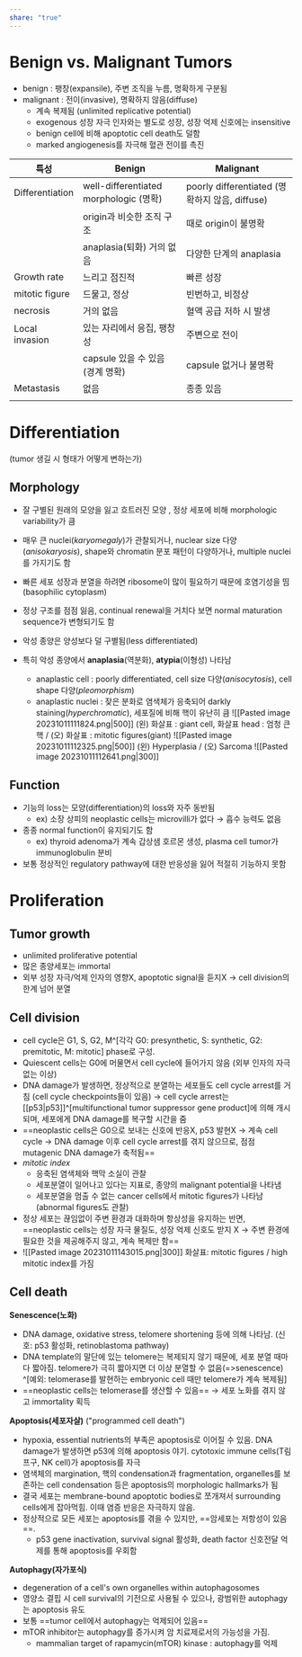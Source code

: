 ```yaml
---
share: "true"
---
```


# Benign vs. Malignant Tumors

- benign : 팽창(expansile), 주변 조직을 누름, 명확하게 구분됨
- malignant : 전이(invasive), 명확하지 않음(diffuse)
	- 계속 복제됨 (unlimited replicative potential)
	- exogenous 성장 자극 인자와는 별도로 성장, 성장 억제 신호에는 insensitive
	- benign cell에 비해 apoptotic cell death도 덜함
	- marked angiogenesis를 자극해 혈관 전이를 촉진


| 특성 | Benign | Malignant |
| ---- | ---- | ---- |
| Differentiation | well-differentiated morphologic (명확) | poorly differentiated (명확하지 않음, diffuse) |
|  | origin과 비슷한 조직 구조 | 때로 origin이 불명확 |
|  | anaplasia(퇴화) 거의 없음 | 다양한 단계의 anaplasia |
| Growth rate | 느리고 점진적 | 빠른 성장 |
| mitotic figure | 드물고, 정상 | 빈번하고, 비정상 |
| necrosis | 거의 없음 | 혈액 공급 저하 시 발생 |
| Local invasion | 있는 자리에서 응집, 팽창성 | 주변으로 전이 |
|  | capsule 있을 수 있음 (경계 명확) | capsule 없거나 불명확 |
| Metastasis | 없음 | 종종 있음 |
|  |  |  |

# Differentiation

(tumor 생길 시 형태가 어떻게 변하는가)

## Morphology

- 잘 구별된 원래의 모양을 잃고 흐트러진 모양 , 정상 세포에 비해 morphologic variability가 큼
- 매우 큰 nuclei(*karyomegaly*)가 관찰되거나, nuclear size 다양(*anisokaryosis*), shape와 chromatin 분포 패턴이 다양하거나, multiple nuclei를 가지기도 함
- 빠른 세포 성장과 분열을 하려면 ribosome이 많이 필요하기 때문에 호염기성을 띰(basophilic cytoplasm)
- 정상 구조를 점점 잃음, continual renewal을 거치다 보면 normal maturation sequence가 변형되기도 함

- 악성 종양은 양성보다 덜 구별됨(less differentiated)
- 특히 악성 종양에서 **anaplasia**(역분화), **atypia**(이형성) 나타남 
	- anaplastic cell : poorly differentiated, cell size 다양(*anisocytosis*), cell shape 다양(*pleomorphism*)
	- anaplastic nuclei : 잦은 분화로 염색체가 응축되어 darkly staining(*hyperchromatic*), 세포질에 비해 핵이 유난히 큼
![[Pasted image 20231011111824.png|500]]
(왼) 화살표 : giant cell, 화살표 head : 엄청 큰 핵 / (오) 화살표 : mitotic figures(giant)
![[Pasted image 20231011112325.png|500]]
(왼) Hyperplasia / (오) Sarcoma
![[Pasted image 20231011112641.png|300]]

## Function

- 기능의 loss는 모양(differentiation)의 loss와 자주 동반됨
	- ex) 소장 상피의 neoplastic cells는 microvilli가 없다 → 흡수 능력도 없음
- 종종 normal function이 유지되기도 함
	- ex) thyroid adenoma가 계속 갑상샘 호르몬 생성, plasma cell tumor가 immunoglobulin 분비
- 보통 정상적인 regulatory pathway에 대한 반응성을 잃어 적절히 기능하지 못함

# Proliferation

## Tumor growth

- unlimited proliferative potential
- 많은 종양세포는 immortal
- 외부 성장 자극/억제 인자의 영향X, apoptotic signal을 듣지X → cell division의 한계 넘어 분열

## Cell division

- cell cycle은 G1, S, G2, M^[각각 G0: presynthetic, S: synthetic, G2: premitotic, M: mitotic] phase로 구성.
- Quiescent cells는 G0에 머물면서 cell cycle에 들어가지 않음 (외부 인자의 자극 없는 이상)
- DNA damage가 발생하면, 정상적으로 분열하는 세포들도 cell cycle arrest를 거침 (cell cycle checkpoints들이 있음) → cell cycle arrest는 [[p53|p53]]^[multifunctional tumor suppressor gene product]에 의해 개시되며, 세포에게 DNA damage를 복구할 시간을 줌
- ==neoplastic cells은 G0으로 보내는 신호에 반응X, p53 발현X → 계속 cell cycle → DNA damage 이후 cell cycle arrest를 겪지 않으므로, 점점 mutagenic DNA damage가 축적됨==
-  *mitotic index* 
	- 응축된 염색체와 핵막 소실이 관찰
	- 세포분열이 일어나고 있다는 지표로, 종양의 malignant potential을 나타냄
	- 세포분열을 멈출 수 없는 cancer cells에서 mitotic figures가 나타남 (abnormal figures도 관찰)
- 정상 세포는 끊임없이 주변 환경과 대화하며 항상성을 유지하는 반면, ==neoplastic cells는 성장 자극 물질도, 성장 억제 신호도 받지 X → 주변 환경에 필요한 것을 제공해주지 않고, 계속 복제만 함==
- ![[Pasted image 20231011143015.png|300]]
	화살표: mitotic figures / high mitotic index를 가짐

## Cell death

**Senescence(노화)**
- DNA damage, oxidative stress, telomere shortening 등에 의해 나타남. (신호: p53 활성화, retinoblastoma pathway)
- DNA template의 말단에 있는 telomere는 복제되지 않기 때문에, 세포 분열 때마다 짧아짐. telomere가 극히 짧아지면 더 이상 분열할 수 없음(=>senescence) ^[예외: telomerase를 발현하는 embryonic cell 때만 telomere가 계속 복제됨]
- ==neoplastic cells는 telomerase를 생산할 수 있음== → 세포 노화를 겪지 않고 immortality 획득

**Apoptosis(세포자살)** ("programmed cell death")
- hypoxia, essential nutrients의 부족은 apoptosis로 이어질 수 있음. DNA damage가 발생하면 p53에 의해 apoptosis 야기. cytotoxic immune cells(T림프구, NK cell)가 apoptosis를 자극
- 염색체의 margination, 핵의 condensation과 fragmentation, organelles를 보존하는 cell condensation 등은 apoptosis의 morphologic hallmarks가 됨
- 결국 세포는 membrane-bound apoptotic bodies로 쪼개져서 surrounding cells에게 잡아먹힘. 이때 염증 반응은 자극하지 않음.
- 정상적으로 모든 세포는 apoptosis를 겪을 수 있지만, ==암세포는 저항성이 있음==. 
	- p53 gene inactivation, survival signal 활성화, death factor 신호전달 억제를 통해 apoptosis를 우회함

**Autophagy(자가포식)**
- degeneration of a cell's own organelles within autophagosomes
- 영양소 결핍 시 cell survival의 기전으로 사용될 수 있으나, 광범위한 autophagy는 apoptosis 유도
- 보통 ==tumor cell에서 autophagy는 억제되어 있음==
- mTOR inhibitor는 autophagy를 증가시켜 암 치료제로서의 가능성을 가짐. 
	- mammalian target of rapamycin(mTOR) kinase : autophagy를 억제

